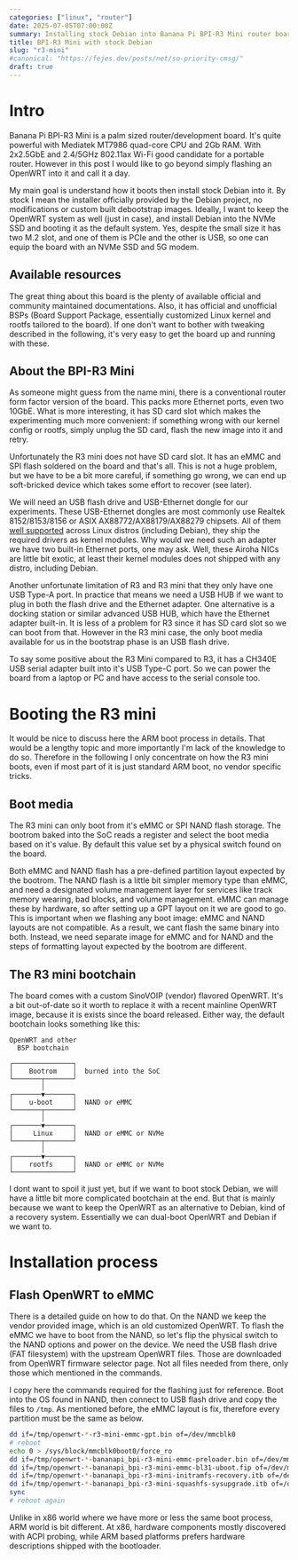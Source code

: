 ```yaml
---
categories: ["linux", "router"]
date: 2025-07-05T07:00:00Z
summary: Installing stock Debian into Banana Pi BPI-R3 Mini router board with u-boot chainloading
title: BPI-R3 Mini with stock Debian
slug: "r3-mini"
#canonical: "https://fejes.dev/posts/net/so-priority-cmsg/"
draft: true
---
```


# Intro

Banana Pi BPI-R3 Mini is a palm sized router/development board.
It's quite powerful with Mediatek MT7986 quad-core CPU and 2Gb RAM.
With 2x2.5GbE and 2.4/5GHz 802.11ax Wi-Fi good candidate for a portable router.
However in this post I would like to go beyond simply flashing an OpenWRT into it
and call it a day.

My main goal is understand how it boots then install stock Debian into it.
By stock I mean the installer officially provided by the Debian project,
no modifications or custom built debootstrap images.
Ideally, I want to keep the OpenWRT system as well (just in case),
and install Debian into the NVMe SSD and booting it as the default system.
Yes, despite the small size it has two M.2 slot, and one of them is PCIe
and the other is USB, so one can equip the board with an NVMe SSD and 5G modem.

## Available resources

The great thing about this board is the plenty of available
official and community maintained documentations.
Also, it has official and unofficial BSPs (Board Support Package,
essentially customized Linux kernel and rootfs tailored to the board).
If one don't want to bother with tweaking described in the following,
it's very easy to get the board up and running with these.

## About the BPI-R3 Mini

As someone might guess from the name mini, there is a conventional
router form factor version of the board.
This packs more Ethernet ports, even two 10GbE.
What is more interesting, it has SD card slot which makes the experimenting
much more convenient: if something wrong with our kernel config or
rootfs, simply unplug the SD card, flash the new image into it and retry.

Unfortunately the R3 mini does not have SD card slot.
It has an eMMC and SPI flash soldered on the board and that's all.
This is not a huge problem, but we have to be a bit more careful,
if something go wrong, we can end up soft-bricked device which takes
some effort to recover (see later).

We will need an USB flash drive and USB-Ethernet dongle for
our experiments.
These USB-Ethernet dongles are most commonly use Realtek 8152/8153/8156 or
ASIX AX88772/AX88179/AX88279 chipsets.
All of them [well supported](https://oracle.github.io/kconfigs/?config=USB_RTL8152&config=USB_RTL8150&config=USB_NET_AX88179_178A&config=USB_NET_AX8817X)
across Linux distros (including Debian), they ship the required drivers as kernel modules.
Why would we need such an adapter we have two built-in Ethernet ports, one may ask.
Well, these Airoha NICs are little bit exotic, at least their kernel modules
does not shipped with any distro, including Debian.

Another unfortunate limitation of R3 and R3 mini that they only have one USB Type-A port.
In practice that means we need a USB HUB if we want to plug in both the flash drive
and the Ethernet adapter.
One alternative is a docking station or similar advanced USB HUB, which
have the Ethernet adapter built-in.
It is less of a problem for R3 since it has SD card slot so we can boot from that.
However in the R3 mini case, the only boot media available for us
in the bootstrap phase is an USB flash drive.

To say some positive about the R3 Mini compared to R3, it has a CH340E
USB serial adapter built into it's USB Type-C port.
So we can power the board from a laptop or PC and have access to the serial console too.

# Booting the R3 mini

It would be nice to discuss here the ARM boot process in details.
That would be a lengthy topic and more importantly I'm lack of the knowledge to do so.
Therefore in the following I only concentrate on how the R3 mini boots,
even if most part of it is just standard ARM boot, no vendor specific tricks.

## Boot media

The R3 mini can only boot from it's eMMC or SPI NAND flash storage.
The bootrom baked into the SoC reads a register and select the boot media
based on it's value.
By default this value set by a physical switch found on the board.

Both eMMC and NAND flash has a pre-defined partition layout expected by the bootrom.
The NAND flash is a little bit simpler memory type than eMMC, and need a
designated volume management layer for services like track memory wearing, bad blocks,
and volume management.
eMMC can manage these by hardware, so after setting up a GPT layout on it
we are good to go.
This is important when we flashing any boot image: eMMC and NAND layouts
are not compatible. As a result, we cant flash the same binary into both.
Instead, we need separate image for eMMC and for NAND and the steps
of formatting layout expected by the bootrom are different.

## The R3 mini bootchain

The board comes with a custom SinoVOIP (vendor) flavored OpenWRT.
It's a bit out-of-date so it worth to replace it with a recent
mainline OpenWRT image, because it is exists since the board released.
Either way, the default bootchain looks something like this:

```text
OpenWRT and other
  BSP bootchain

┌───────────────┐
│    Bootrom    │  burned into the SoC
└───────┬───────┘
        │
┌───────▼───────┐
│    u-boot     │  NAND or eMMC
└───────┬───────┘
        │
┌───────▼───────┐
│     Linux     │  NAND or eMMC or NVMe
└───────┬───────┘
        │
┌───────▼───────┐
│    rootfs     │  NAND or eMMC or NVMe
└───────────────┘
```

I dont want to spoil it just yet, but if we want to boot stock Debian,
we will have a little bit more complicated bootchain at the end.
But that is mainly because we want to keep the OpenWRT as an alternative
to Debian, kind of a recovery system.
Essentially we can dual-boot OpenWRT and Debian if we want to.

# Installation process

## Flash OpenWRT to eMMC

There is a detailed guide on how to do that.
On the NAND we keep the vendor provided image, which is an old customized OpenWRT.
To flash the eMMC we have to boot from the NAND, so let's flip the
physical switch to the NAND options and power on the device.
We need the USB flash drive (FAT filesystem) with the upstream OpenWRT files.
Those are downloaded from OpenWRT firmware selector page.
Not all files needed from there, only those which mentioned in the commands.

I copy here the commands required for the flashing just for reference.
Boot into the OS found in NAND, then connect to USB flash drive and copy the files to `/tmp`.
As mentioned before, the eMMC layout is fix, therefore every partition must be the same as below.


```bash
dd if=/tmp/openwrt-*-r3-mini-emmc-gpt.bin of=/dev/mmcblk0
# reboot
echo 0 > /sys/block/mmcblk0boot0/force_ro
dd if=/tmp/openwrt-*-bananapi_bpi-r3-mini-emmc-preloader.bin of=/dev/mmcblk0boot0
dd if=/tmp/openwrt-*-bananapi_bpi-r3-mini-emmc-bl31-uboot.fip of=/dev/mmcblk0p3
dd if=/tmp/openwrt-*-bananapi_bpi-r3-mini-initramfs-recovery.itb of=/dev/mmcblk0p4
dd if=/tmp/openwrt-*-bananapi_bpi-r3-mini-squashfs-sysupgrade.itb of=/dev/mmcblk0p5
sync
# reboot again
```




Unlike in x86 world where we have more or less the same boot process,
ARM world is bit different.
At x86, hardware components mostly discovered with ACPI probing,
while ARM based platforms prefers hardware descriptions shipped
with the bootloader.

